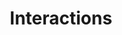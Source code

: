 ---
title: Interactions
slug: interactions
thumbnail: interactions-thumb.png
feature:
- view: interactions-medium.png
  full: interactions.png
  caption: ""
- view: interactions2-medium.png
  full: interactions2.png
  caption: ""
- view: interactions3-medium.png
  full: interactions3.png
  caption: ""
---